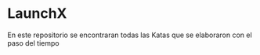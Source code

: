 # LaunchX
En este repositorio se encontraran todas las Katas que se elaboraron con el paso del tiempo
